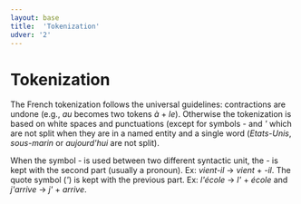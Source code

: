 ```yaml
---
layout: base
title:  'Tokenization'
udver: '2'
---
```


# Tokenization

The French tokenization follows the universal guidelines: contractions are undone (e.g., *au* becomes two tokens *à* + *le*).
Otherwise the tokenization is based on white spaces and punctuations (except for symbols *-* and *'* which are not split when they are in a named entity and a single word (*Etats-Unis*, *sous-marin* or *aujourd'hui* are not split).

When the symbol *-* is used between two different syntactic unit, the *-* is kept with the second part (usually a pronoun). Ex: *vient-il* &rarr; *vient* + *-il*.
The quote symbol (*'*) is kept with the previous part. Ex: *l'école* &rarr; *l'* + *école* and *j'arrive* &rarr; *j'* + *arrive*.


